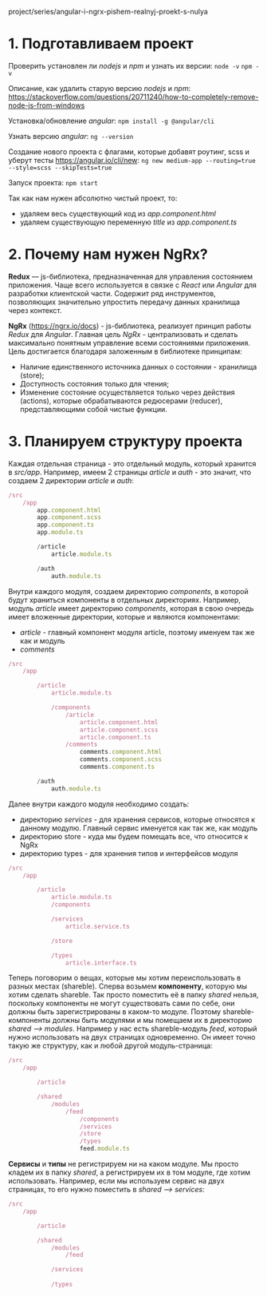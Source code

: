project/series/angular-i-ngrx-pishem-realnyj-proekt-s-nulya

# 1. Подготавливаем проект

Проверить установлен ли *nodejs* и *npm* и узнать их версии:
`node -v`
`npm -v`

Описание, как удалить старую версию *nodejs* и *npm*:
https://stackoverflow.com/questions/20711240/how-to-completely-remove-node-js-from-windows

Установка/обновление *angular*:
`npm install -g @angular/cli`

Узнать версию *angular*:
`ng --version`

Создание нового проекта с флагами, которые добавят роутинг, scss и уберут тесты https://angular.io/cli/new:
`ng new medium-app --routing=true --style=scss --skipTests=true`

Запуск проекта: 
`npm start` 

Так как нам нужен абсолютно чистый проект, то:
- удаляем весь существующий код из *app.component.html*
- удаляем существующую переменную *title* из *app.component.ts*

# 2. Почему нам нужен NgRx?

**Redux** — js-библиотека, предназначенная для управления состоянием приложения. 
Чаще всего используется в связке с *React* или *Angular* для разработки клиентской части. 
Содержит ряд инструментов, позволяющих значительно упростить передачу данных хранилища через контекст.

**NgRx** (https://ngrx.io/docs) - js-библиотека, реализует принцип работы *Redux* для *Angular*. 
Главная цель *NgRx* - централизовать и сделать максимально понятным управление всеми состояниями приложения.
Цель достигается благодаря заложенным в библиотеке принципам:
-	Наличие единственного источника данных о состоянии - хранилища (store);
-	Доступность состояния только для чтения;
-	Изменение состояние осуществляется только через действия (actions), которые обрабатываются редюсерами (reducer), представляющими собой чистые функции.

# 3. Планируем структуру проекта

Каждая отдельная страница - это отдельный модуль, который хранится в *src/app*.
Например, имеем 2 страницы *article* и *auth* - это значит, что создаем 2 директории *article* и *auth*:

```js
/src
	/app
		app.component.html
		app.component.scss
		app.component.ts
		app.module.ts

		/article
			article.module.ts

		/auth
			auth.module.ts
```

Внутри каждого модуля, создаем директорию *components*, в которой будут храниться компоненты в отдельных директориях.
Например, модуль *article* имеет директорию *components*, которая в свою очередь имеет вложенные директории, которые и являются компонентами:
- *article* - главный компонент модуля article, поэтому именуем так же как и модуль
- *comments*

```js
/src
	/app

		/article
			article.module.ts

			/components
				/article
					article.component.html
					article.component.scss
					article.component.ts
				/comments
					comments.component.html
					comments.component.scss
					comments.component.ts

		/auth
			auth.module.ts
```

Далее внутри каждого модуля необходимо создать:
- директорию *services* - для хранения сервисов, которые относятся к данному модулю. Главный сервис именуется как так же, как модуль
- директорию store - куда мы будем помещать все, что относится к NgRx
- директорию types - для хранения типов и интерфейсов модуля

```js
/src
	/app

		/article
			article.module.ts
			/components

			/services
				article.service.ts

			/store

			/types
				article.interface.ts
```

Теперь поговорим о вещах, которые мы хотим переиспользовать в разных местах (shareble). 
Сперва возьмем **компоненту**, которую мы хотим сделать shareble. 
Так просто поместить её в папку *shared* нельзя, поскольку компоненты не могут существовать сами по себе, они должны быть зарегистрированы в каком-то модуле. 
Поэтому shareble-компоненты должны быть модулями и мы помещаем их в директорию *shared --> modules*.
Например у нас есть shareble-модуль *feed*, который нужно использовать на двух страницах одновременно. Он имеет точно такую же структуру, как и любой другой модуль-страница:

```js
/src
	/app

		/article

		/shared
			/modules
				/feed
					/components
					/services
					/store
					/types
					feed.module.ts
```

**Сервисы** и **типы** не регистрируем ни на каком модуле. Мы просто кладем их в папку *shared*, а регистрируем их в том модуле, где хотим использовать.
Например, если мы используем сервис на двух страницах, то его нужно поместить в *shared --> services*:

```js
/src
	/app

		/article

		/shared
			/modules
				/feed

			/services
			
			/types
```



		  